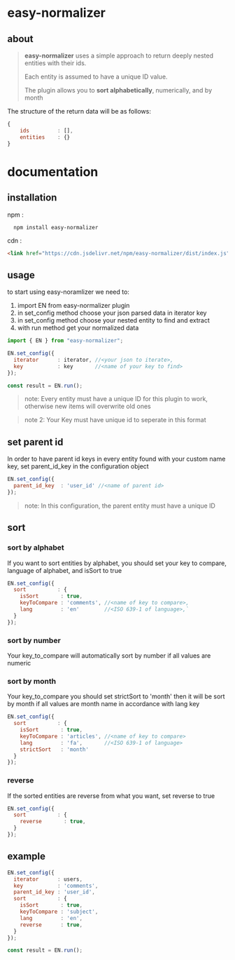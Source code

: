 # easy-normalizer

## about
> **easy-normalizer** uses a simple approach to return deeply nested entities with their ids.
> 
> Each entity is assumed to have a unique ID value.
> 
> The plugin allows you to **sort alphabetically**, numerically, and by month
> 

 The structure of the return data will be as follows:

```javascript
{
    ids         : [],
    entities    : {}
}
```

# documentation

## installation
npm :

 ```
   npm install easy-normalizer
 ```

cdn :

```HTML
<link href="https://cdn.jsdelivr.net/npm/easy-normalizer/dist/index.js" rel="stylesheet" crossorigin="anonymous" />
```

## usage

to start using easy-noramlizer we need to:

1. import EN from easy-normalizer plugin
2. in set_config method choose your json parsed data in iterator key 
3. in set_config method choose your nested entity to find and extract
4. with run method get your normalized data

```javascript
import { EN } from "easy-normalizer";
```

```javascript
EN.set_config({
  iterator      : iterator, //<your json to iterate>,
  key           : key       //<name of your key to find>
});

const result = EN.run();
```
> note: Every entity must have a unique ID for this plugin to work, otherwise new items will overwrite old ones
 
> note 2: Your Key must have unique id to seperate in this format


## set parent id

In order to have parent id keys in every entity found with your custom name key, set parent_id_key in the configuration object

```javascript
EN.set_config({
  parent_id_key  : 'user_id' //<name of parent id>
});
```
> note: In this configuration, the parent entity must have a unique ID

## sort 

### sort by alphabet

If you want to sort entities by alphabet, you should set your key to compare, language of alphabet, and isSort to true

```javascript
EN.set_config({  
  sort          : {
    isSort       : true,
    keyToCompare : 'comments', //<name of key to compare>,
    lang         : 'en'        //<ISO 639-1 of language>,`  
  }
});
```
### sort by number 

Your key_to_compare will automatically sort by number if all values are numeric

### sort by month 

Your key_to_compare you should set strictSort to 'month' then it will be sort by month if all values are month name in accordance with lang key

```javascript
EN.set_config({
  sort          : {
    isSort       : true,
    keyToCompare : 'articles', //<name of key to compare>
    lang         : 'fa',       //<ISO 639-1 of language>
    strictSort   : 'month'
  }
});
```
### reverse 

If the sorted entities are reverse from what you want, set reverse to true 


```javascript
EN.set_config({
  sort          : {
    reverse       : true,
  }
});
```

## example


```javascript
EN.set_config({
  iterator      : users,
  key           : 'comments',
  parent_id_key : 'user_id',
  sort          : {
    isSort       : true,
    keyToCompare : 'subject',
    lang         : 'en',
    reverse      : true,
  }
});

const result = EN.run();
```
